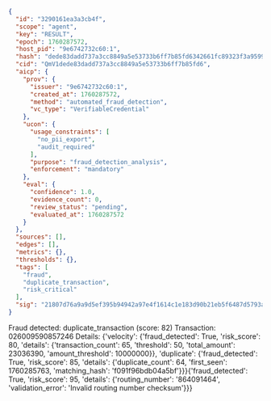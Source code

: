 ```json
{
  "id": "3290161ea3a3cb4f",
  "scope": "agent",
  "key": "RESULT",
  "epoch": 1760287572,
  "host_pid": "9e6742732c60:1",
  "hash": "dede83dadd737a3cc8849a5e53733b6ff7b85fd6342661fc89323f3a95998f43",
  "cid": "QmV1dede83dadd737a3cc8849a5e53733b6ff7b85fd6",
  "aicp": {
    "prov": {
      "issuer": "9e6742732c60:1",
      "created_at": 1760287572,
      "method": "automated_fraud_detection",
      "vc_type": "VerifiableCredential"
    },
    "ucon": {
      "usage_constraints": [
        "no_pii_export",
        "audit_required"
      ],
      "purpose": "fraud_detection_analysis",
      "enforcement": "mandatory"
    },
    "eval": {
      "confidence": 1.0,
      "evidence_count": 0,
      "review_status": "pending",
      "evaluated_at": 1760287572
    }
  },
  "sources": [],
  "edges": [],
  "metrics": {},
  "thresholds": {},
  "tags": [
    "fraud",
    "duplicate_transaction",
    "risk_critical"
  ],
  "sig": "21807d76a9a9d5ef395b94942a97e4f1614c1e183d90b21eb5f6487d5793adab"
}
```

Fraud detected: duplicate_transaction (score: 82)
Transaction: 026009590857246
Details: {'velocity': {'fraud_detected': True, 'risk_score': 80, 'details': {'transaction_count': 65, 'threshold': 50, 'total_amount': 23036390, 'amount_threshold': 10000000}}, 'duplicate': {'fraud_detected': True, 'risk_score': 85, 'details': {'duplicate_count': 64, 'first_seen': 1760285763, 'matching_hash': 'f091f96bdb04a5bf'}}}{'fraud_detected': True, 'risk_score': 95, 'details': {'routing_number': '864091464', 'validation_error': 'Invalid routing number checksum'}}}